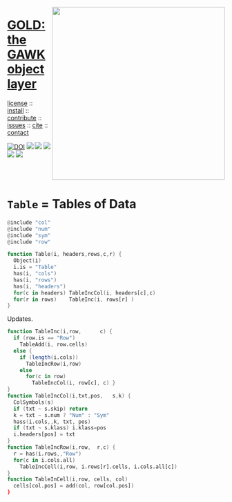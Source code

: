 <a name=top><img align=right width=400 src="https://github.com/timm/gold/blob/master/etc/img/coins.png">
<h1 align=left><a href="/README.md#top">GOLD: the GAWK object layer</a></h1> 
<p align=left> <a
href="https://github.com/timm/gold/blob/master/LICENSE.md#top">license</a> :: <a
href="https://github.com/timm/gold/blob/master/INSTALL.md#top">install</a> :: <a
href="https://github.com/timm/gold/blob/master/CODE_OF_CONDUCT.md#top">contribute</a> :: <a
href="https://github.com/timm/gold/issues">issues</a> :: <a
href="https://github.com/timm/gold/blob/master/CITATION.md#top">cite</a> :: <a
href="https://github.com/timm/gold/blob/master/CONTACT.md#top">contact</a> </p><p align=left> 
<a href="https://doi.org/10.5281/zenodo.3841466"><img 
   src="https://zenodo.org/badge/DOI/10.5281/zenodo.3841466.svg" alt="DOI"></a>
<img src="https://img.shields.io/badge/license-mit-red">   
<img src="https://img.shields.io/badge/language-gawk-orange">    
<img src="https://img.shields.io/badge/purpose-ai,se-blueviolet">
<img src="https://img.shields.io/badge/platform-mac,*nux-informational">
<a href="https://travis-ci.org/github/timm/gold"><img 
src="https://travis-ci.org/timm/gold.svg?branch=master"></a></p><br clear=all>


# `Table` = Tables of Data

```awk
@include "col"
@include "num"
@include "sym"
@include "row"

function Table(i, headers,rows,c,r) {
  Object(i)
  i.is = "Table"
  has(i, "cols")
  has(i, "rows")
  has(i, "headers")
  for(c in headers) TableIncCol(i, headers[c],c)
  for(r in rows)    TableInc(i, rows[r] )
}
```

Updates.

```awk
function TableInc(i,row,      c) {
  if (row.is == "Row")
    TableAdd(i, row.cells)
  else {
    if (length(i.cols)) 
      TableIncRow(i,row)
    else
      for(c in row) 
        TableIncCol(i, row[c], c) }
}
function TableIncCol(i,txt,pos,   s,k) {
  ColSymbols(s)
  if (txt ~ s.skip) return
  k = txt ~ s.num ? "Num" : "Sym"
  hass(i.cols,,k, txt, pos)
  if (txt ~ s.klass) i.klass=pos
  i.headers[pos] = txt
}
function TableIncRow(i,row,  r,c) {
  r = has(i.rows,,"Row")
  for(c in i.cols.all)  
    TableIncCell(i,row, i.rows[r].cells, i.cols.all[c])
}
function TableInCell(i,row, cells, col)
  cells[col.pos] = add(col, row[col.pos]) 
}
```
